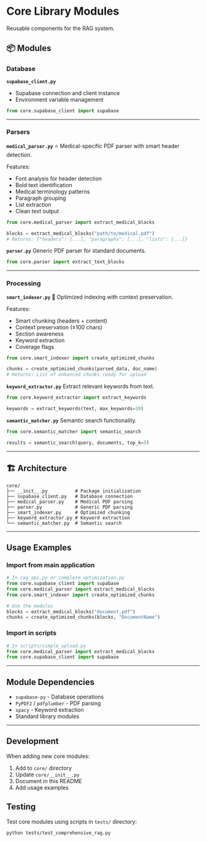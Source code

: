# Core Library Modules

Reusable components for the RAG system.

## 📦 Modules

### Database

**`supabase_client.py`**

- Supabase connection and client instance
- Environment variable management

```python
from core.supabase_client import supabase
```

---

### Parsers

**`medical_parser.py`** ⭐
Medical-specific PDF parser with smart header detection.

Features:

- Font analysis for header detection
- Bold text identification
- Medical terminology patterns
- Paragraph grouping
- List extraction
- Clean text output

```python
from core.medical_parser import extract_medical_blocks

blocks = extract_medical_blocks("path/to/medical.pdf")
# Returns: {"headers": [...], "paragraphs": [...], "lists": [...]}
```

**`parser.py`**
Generic PDF parser for standard documents.

```python
from core.parser import extract_text_blocks
```

---

### Processing

**`smart_indexer.py`** 🎯
Optimized indexing with context preservation.

Features:

- Smart chunking (headers + content)
- Context preservation (±100 chars)
- Section awareness
- Keyword extraction
- Coverage flags

```python
from core.smart_indexer import create_optimized_chunks

chunks = create_optimized_chunks(parsed_data, doc_name)
# Returns: List of enhanced chunks ready for upload
```

**`keyword_extractor.py`**
Extract relevant keywords from text.

```python
from core.keyword_extractor import extract_keywords

keywords = extract_keywords(text, max_keywords=20)
```

**`semantic_matcher.py`**
Semantic search functionality.

```python
from core.semantic_matcher import semantic_search

results = semantic_search(query, documents, top_k=5)
```

---

## 🏗️ Architecture

```
core/
├── __init__.py          # Package initialization
├── supabase_client.py   # Database connection
├── medical_parser.py    # Medical PDF parsing
├── parser.py            # Generic PDF parsing
├── smart_indexer.py     # Optimized chunking
├── keyword_extractor.py # Keyword extraction
└── semantic_matcher.py  # Semantic search
```

---

## Usage Examples

### Import from main application

```python
# In rag_api.py or complete_optimization.py
from core.supabase_client import supabase
from core.medical_parser import extract_medical_blocks
from core.smart_indexer import create_optimized_chunks

# Use the modules
blocks = extract_medical_blocks("document.pdf")
chunks = create_optimized_chunks(blocks, "DocumentName")
```

### Import in scripts

```python
# In scripts/simple_upload.py
from core.medical_parser import extract_medical_blocks
from core.supabase_client import supabase
```

---

## Module Dependencies

- `supabase-py` - Database operations
- `PyPDF2` / `pdfplumber` - PDF parsing
- `spacy` - Keyword extraction
- Standard library modules

---

## Development

When adding new core modules:

1. Add to `core/` directory
2. Update `core/__init__.py`
3. Document in this README
4. Add usage examples

## Testing

Test core modules using scripts in `tests/` directory:

```bash
python tests/test_comprehensive_rag.py
```
